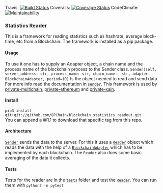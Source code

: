 Travis: [![Build Status](https://travis-ci.org/BPChain/blockchain_statistics_readout.svg?branch=master)](https://travis-ci.org/BPChain/blockchain_statistics_readout)
Coveralls: [![Coverage Status](https://coveralls.io/repos/github/BPChain/blockchain_statistics_readout/badge.svg?branch=master)](https://coveralls.io/github/BPChain/blockchain_statistics_readout?branch=master)
CodeClimate: [![Maintainability](https://api.codeclimate.com/v1/badges/a9a3a37c323c0a0d945f/maintainability)](https://codeclimate.com/github/BPChain/blockchain_statistics_readout/maintainability)


### Statistics Reader
This is a framework for reading statistics such as hashrate, average block-time, etc from a 
Blockchain. The framework is installed as a pip package. 

#### Usage
To use it one has to supply an Adapter object, a chain name and the process name of the blockchain
 process to the Sender class. `Sender(self, server_address: str, process_name: str, chain_name: 
 str, adapter: BlockchainAdapter, period=10)` Is the object needed to read and send data. For 
 more info read the documentation in [`sender`](statistics_reader/sender.py). This framework is 
 used by [private-multichain](https://github.com/BPChain/private-multichain), 
 [private-ethereum](https://github.com/BPChain/private-ethereum) and 
 [private-xain](https://github.com/BPChain/private-xain). 
 
#### Install 
`pip3 install git+git://github.com/BPChain/blockchain_statistics_readout.git` <br>
You can append a @1.1 to download that specific tag from this repo.

#### Architecture 
 [`Sender`](statistics_reader/sender.py) sends the data to the server. For this it uses a 
 [`Reader`](statistics_reader/blockchain_reader.py) object which reads the data with the help of 
 a [`BlockchainAdapter`](statistics_reader/blockchain_adapter.py) which has to be implemented by 
 each blockchain. The `Reader` also does some basic averaging of the data it collects. 
 
 #### Tests
 Tests for the reader are in the [`tests`](statistics_reader/tests) folder and test the 
 [`Reader`](statistics_reader/blockchain_reader.py). You can run them with `python3 -m pytest` 